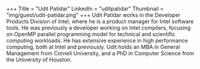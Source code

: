 +++
Title = "Udit Patidar"
LinkedIn = "uditpatidar"
Thumbnail = "img/guest/udit-patidar.png"
+++
Udit Patidar works in the Developer Products Division of Intel, where he is a product manager for Intel software tools. He was previously a developer working on Intel compilers, focusing on OpenMP parallel programming model for technical and scientific computing workloads. He has extensive experience in high performance computing, both at Intel and previously. Udit holds an MBA in General Management from Cornell University, and a PhD in Computer Science from the University of Houston.